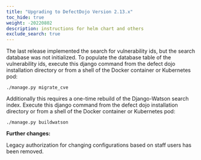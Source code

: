 ```yaml
---
title: "Upgrading to DefectDojo Version 2.13.x"
toc_hide: true
weight: -20220802
description: instructions for helm chart and others
exclude_search: true
---
```

The last release implemented the search for vulnerability ids, but the search database was not initialized. To populate the database table of the vulnerability ids, execute this django command from the defect dojo installation directory or from a shell of the Docker container or Kubernetes pod:

`./manage.py migrate_cve`

Additionally this requires a one-time rebuild of the Django-Watson search index. Execute this django command from the defect dojo installation directory or from a shell of the Docker container or Kubernetes pod:

`./manage.py buildwatson`

**Further changes:**

Legacy authorization for changing configurations based on staff users has been removed.
